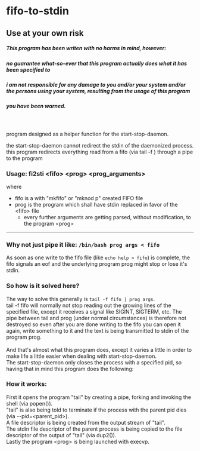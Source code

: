 fifo-to-stdin
=============
## Use at your own risk
##### This program has been writen with no harms in mind, however:
##### no guarantee what-so-ever that this program actually does what it has been specified to
##### i am not responsible for any damage to you and/or your system and/or the persons using your system, resulting from the usage of this program
##### you have been warned.
<br><br>
program designed as a helper function for the start-stop-daemon.

the start-stop-daemon cannot redirect the stdin of the daemonized process.
this program redirects everything read from a fifo (via tail -f <fifo>) through a pipe to the program <prog>

### Usage: fi2sti \<fifo\> \<prog\> \<prog_arguments\>
where 
* fifo is a with "mkfifo" or "mknod p" created FIFO file<br>
* prog is the program which shall have stdin replaced in favor of the \<fifo\> file<br>
  * every further arguments are getting parsed, without modification, to the program \<prog\><br>

---

### Why not just pipe it like: `/bin/bash prog args < fifo`
As soon as one write to the fifo file (like `echo help > fifo`) is complete, the fifo signals an eof and the underlying program prog might stop or lose it's stdin.

### So how is it solved here?
The way to solve this generally is `tail -f fifo | prog args`.<br>
tail -f fifo will normally not stop reading out the growing lines of the specified file, 
except it receives a signal like SIGINT, SIGTERM, etc.
The pipe between tail and prog (under normal circumstances) is therefore not destroyed so even after you are done writing to the fifo you can open it again, write something to it and the text is being transmitted to stdin of the program prog.<br><br>
And that's almost what this program does, except it varies a little in order to make life a little easier when dealing with start-stop-daemon. <br> The start-stop-daemon only closes the process with a specified pid, so having that in mind this program does the following:

### How it works:
First it opens the program "tail" by creating a pipe, forking and invoking the shell (via popen()).<br>
"tail" is also being told to terminate if the process with the parent pid dies (via --pid=\<parent_pid\>). <br>
A file descriptor is being created from the output stream of "tail".<br>
The stdin file descriptor of the parent process is being copied to the file descriptor of the output of "tail" (via dup2()).<br>
Lastly the program \<prog\> is being launched with execvp.<br>
